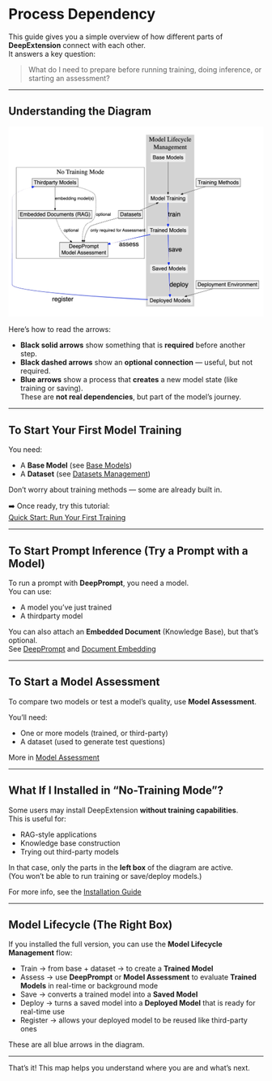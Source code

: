 # Process Dependency

This guide gives you a simple overview of how different parts of **DeepExtension** connect with each other.  
It answers a key question:

> What do I need to prepare before running training, doing inference, or starting an assessment?

---

## Understanding the Diagram

![Process Dependency](../assets/images/process-dependency.png)

Here’s how to read the arrows:

- **Black solid arrows** show something that is **required** before another step.
- **Black dashed arrows** show an **optional connection** — useful, but not required.
- **Blue arrows** show a process that **creates** a new model state (like training or saving).  
  These are **not real dependencies**, but part of the model’s journey.

---

## To Start Your First Model Training

You need:

- A **Base Model** (see [Base Models](../user-guide/base-models.md))
- A **Dataset** (see [Datasets Management](../user-guide/dataset-management.md))

Don’t worry about training methods — some are already built in.

➡️ Once ready, try this tutorial:  
[Quick Start: Run Your First Training](tutorial-quick-start.md)

---

## To Start Prompt Inference (Try a Prompt with a Model)

To run a prompt with **DeepPrompt**, you need a model.  
You can use:

- A model you’ve just trained
- A thirdparty model

You can also attach an **Embedded Document** (Knowledge Base), but that’s optional.  
See [DeepPrompt](../user-guide/deep-prompt.md) and [Document Embedding](../user-guide/document-embedding.md)

---

## To Start a Model Assessment

To compare two models or test a model’s quality, use **Model Assessment**.

You’ll need:

- One or more models (trained, or third-party)
- A dataset (used to generate test questions)

More in [Model Assessment](../user-guide/model-assessment.md)

---

## What If I Installed in “No-Training Mode”?

Some users may install DeepExtension **without training capabilities**.  
This is useful for:

- RAG-style applications
- Knowledge base construction
- Trying out third-party models

In that case, only the parts in the **left box** of the diagram are active.  
(You won’t be able to run training or save/deploy models.)

For more info, see the [Installation Guide](../developer/install.md)

---

## Model Lifecycle (The Right Box)

If you installed the full version, you can use the **Model Lifecycle Management** flow:

- Train → from base + dataset → to create a **Trained Model**
- Assess → use **DeepPrompt** or **Model Assessment** to evaluate **Trained Models** in real-time or background mode
- Save → converts a trained model into a **Saved Model**
- Deploy → turns a saved model into a **Deployed Model** that is ready for real-time use
- Register → allows your deployed model to be reused like third-party ones

These are all blue arrows in the diagram.

---

That’s it! This map helps you understand where you are and what’s next.
